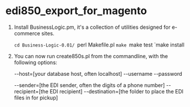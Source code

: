# edi850_export_for_magento

1. Install BusinessLogic.pm, it's a collection of utilities designed for e-commerce sites.

   `cd Business-Logic-0.01/
   `perl Makefile.pl
   `make
   `make test
   `make install
   
2. You can now run create850s.pl from the commandline, with the following options:

   --host=[your database host, often localhost]
   --username
   --password
   
   --sender=[the EDI sender, often the digits of a phone number]
   --recipient=[the EDI recipient]
   --destination=[the folder to place the EDI files in for pickup]
